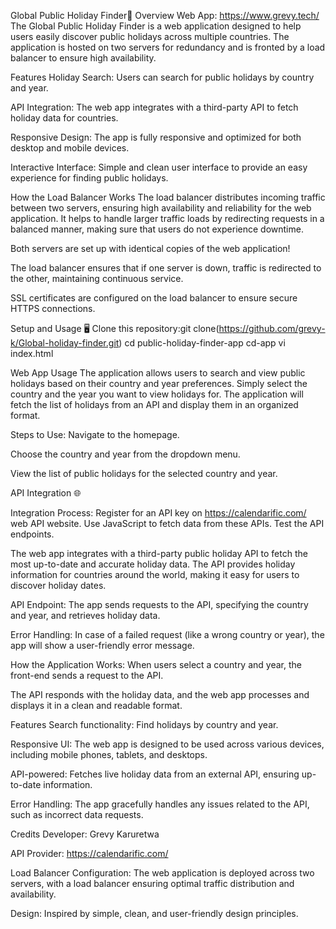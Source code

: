 Global Public Holiday Finder📅
Overview
Web App: https://www.grevy.tech/
The Global Public Holiday Finder is a web application designed to help users easily discover public holidays across multiple countries. The application is hosted on two servers for redundancy and is fronted by a load balancer to ensure high availability.

Features
Holiday Search: Users can search for public holidays by country and year.

API Integration: The web app integrates with a third-party API to fetch holiday data for countries.

Responsive Design: The app is fully responsive and optimized for both desktop and mobile devices.

Interactive Interface: Simple and clean user interface to provide an easy experience for finding public holidays.

How the Load Balancer Works
The load balancer distributes incoming traffic between two servers, ensuring high availability and reliability for the web application. It helps to handle larger traffic loads by redirecting requests in a balanced manner, making sure that users do not experience downtime.

Both servers are set up with identical copies of the web application!

The load balancer ensures that if one server is down, traffic is redirected to the other, maintaining continuous service.

SSL certificates are configured on the load balancer to ensure secure HTTPS connections.

Setup and Usage 🖥️
Clone this repository:git clone(https://github.com/grevy-k/Global-holiday-finder.git)
cd public-holiday-finder-app
cd-app
vi index.html

Web App Usage
The application allows users to search and view public holidays based on their country and year preferences. Simply select the country and the year you want to view holidays for. The application will fetch the list of holidays from an API and display them in an organized format.

Steps to Use:
Navigate to the homepage.

Choose the country and year from the dropdown menu.

View the list of public holidays for the selected country and year.

API Integration 🌐

Integration Process:
Register for an API key on https://calendarific.com/  web API website.
Use JavaScript to fetch data from these APIs.
Test the API endpoints.

The web app integrates with a third-party public holiday API to fetch the most up-to-date and accurate holiday data. The API provides holiday information for countries around the world, making it easy for users to discover holiday dates.

API Endpoint: The app sends requests to the API, specifying the country and year, and retrieves holiday data.

Error Handling: In case of a failed request (like a wrong country or year), the app will show a user-friendly error message.

How the Application Works:
When users select a country and year, the front-end sends a request to the API.

The API responds with the holiday data, and the web app processes and displays it in a clean and readable format.

Features
Search functionality: Find holidays by country and year.

Responsive UI: The web app is designed to be used across various devices, including mobile phones, tablets, and desktops.

API-powered: Fetches live holiday data from an external API, ensuring up-to-date information.

Error Handling: The app gracefully handles any issues related to the API, such as incorrect data requests.

Credits
Developer: Grevy Karuretwa

API Provider: https://calendarific.com/

Load Balancer Configuration: The web application is deployed across two servers, with a load balancer ensuring optimal traffic distribution and availability.

Design: Inspired by simple, clean, and user-friendly design principles.
